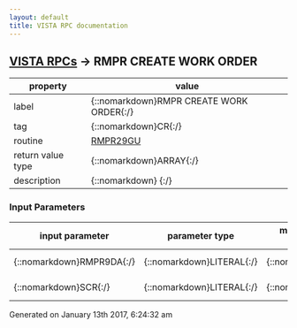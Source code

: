 ```yaml
---
layout: default
title: VISTA RPC documentation
---
```




## [VISTA RPCs](TableOfContent.md) &#8594; RMPR CREATE WORK ORDER 

 property | value 
--- | --- 
 label | {::nomarkdown}RMPR CREATE WORK ORDER{:/}
 tag | {::nomarkdown}CR{:/}
 routine | [RMPR29GU](http://code.osehra.org/dox/Routine_RMPR29GU_source.html)
 return value type | {::nomarkdown}ARRAY{:/}
 description | {::nomarkdown} {:/}

### Input Parameters

| input parameter | parameter type | maximum data length | required | description | 
| --- | --- | --- | --- | --- | 
| {::nomarkdown}RMPR9DA{:/} | {::nomarkdown}LITERAL{:/} | {::nomarkdown}50{:/} | {::nomarkdown}true{:/} | {::nomarkdown}IEN OF 664.1{:/} | 
| {::nomarkdown}SCR{:/} | {::nomarkdown}LITERAL{:/} | {::nomarkdown}50{:/} | {::nomarkdown}true{:/} | {::nomarkdown}Source of Procurement{:/} | 




 Generated on January 13th 2017, 6:24:32 am